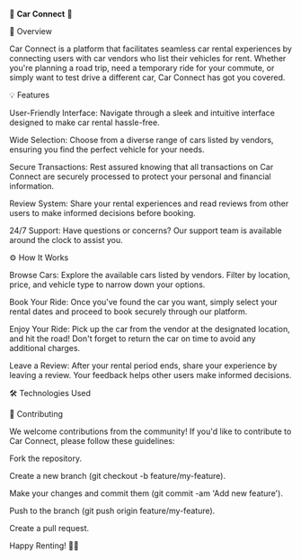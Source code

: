 🚗 **Car Connect** 🚗

🌟 Overview

Car Connect is a platform that facilitates seamless car rental experiences by connecting users with car vendors who list their vehicles for rent. Whether you're planning a road trip, need a temporary ride for your commute, or simply want to test drive a different car, Car Connect has got you covered.

💡 Features

User-Friendly Interface: Navigate through a sleek and intuitive interface designed to make car rental hassle-free.

Wide Selection: Choose from a diverse range of cars listed by vendors, ensuring you find the perfect vehicle for your needs.

Secure Transactions: Rest assured knowing that all transactions on Car Connect are securely processed to protect your personal and financial information.

Review System: Share your rental experiences and read reviews from other users to make informed decisions before booking.

24/7 Support: Have questions or concerns? Our support team is available around the clock to assist you.

⚙️ How It Works

Browse Cars: Explore the available cars listed by vendors. Filter by location, price, and vehicle type to narrow down your options.

Book Your Ride: Once you've found the car you want, simply select your rental dates and proceed to book securely through our platform.

Enjoy Your Ride: Pick up the car from the vendor at the designated location, and hit the road! Don't forget to return the car on time to avoid any additional charges.

Leave a Review: After your rental period ends, share your experience by leaving a review. Your feedback helps other users make informed decisions.

🛠️ Technologies Used


🤝 Contributing

We welcome contributions from the community! If you'd like to contribute to Car Connect, please follow these guidelines:

Fork the repository.

Create a new branch (git checkout -b feature/my-feature).

Make your changes and commit them (git commit -am 'Add new feature').

Push to the branch (git push origin feature/my-feature).

Create a pull request.


Happy Renting! 🚗✨
